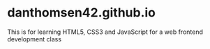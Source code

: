 # danthomsen42.github.io
This is for learning HTML5, CSS3 and JavaScript for a web frontend development class